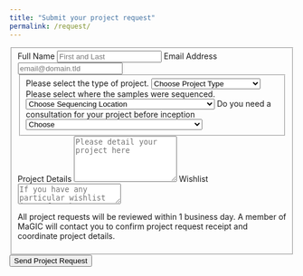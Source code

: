 ```yaml
---
title: "Submit your project request"
permalink: /request/
---
```


<form id="fs-frm" name="survey-form" accept-charset="utf-8" action="https://formspree.io/YOUR_EMAIL_HERE" method="post">
  <fieldset id="fs-frm-inputs">
    <label for="full-name">Full Name</label>
    <input type="text" name="name" id="full-name" placeholder="First and Last" required="">
    <label for="email-address">Email Address</label>
    <input type="email" name="_replyto" id="email-address" placeholder="email@domain.tld" required="">
    <fieldset id="fs-frm-selects">
      <label for="project">Please select the type of project.</label>
      <select name="project" id="project" required="">
        <option value="Choose" selected="" disabled="">Choose Project Type</option>
        <option value="1">RNA-seq</option>
        <option value="2">scRNA-seq</option>
        <option value="3">Genome/Exome Sequencing</option>
        <option value="4">ATAC/ChIP Sequencing</option>
        <option value="5">Amplicon Sequencing</option>
        <option value="5">Other (please detail below)</option>
      </select>
      <label for="seq">Please select where the samples were sequenced.</label>
      <select name="seq" id="seq" required="">
        <option value="Choose" selected="" disabled="">Choose Sequencing Location</option>
        <option value="1">The Genomics Center at Rutgers NJMS</option>
        <option value="2">In my own lab</option>
        <option value="3">By a CRO or other outside lab</option>
        <option value="4">They havent been sequenced yet</option>
        <option value="4">They are from a data repository (please detail below)</option>
        <option value="5">Other (please detail below)</option>
      </select>
      <label for="consult">Do you need a consultation for your project before inception </label>
      <select name="project" id="project" required="">
        <option value="Choose" selected="" disabled="">Choose</option>
        <option value="1">Yes, please contact me immediately</option>
        <option value="2">No, please only contact me if you have questions</option>
      </select>
    </fieldset>
    <label for="message">Project Details</label>
    <textarea rows="5" name="message" id="message" placeholder="Please detail your project here" required=""></textarea>
     <label for="wishlist">Wishlist</label> 
     <textarea rows="2" name="wishlist" id="wishlist" placeholder="If you have any particular wishlist items for the analysis, please list them here" required=""></textarea>
    <p>
      All project requests will be reviewed within 1 business day. A member of MaGIC will contact you to confirm project request receipt and coordinate project details. 
      </p>  
    <input type="hidden" name="_subject" id="email-subject" value="Survey Responses">
  </fieldset>
  <input type="submit" value="Send Project Request">
</form>